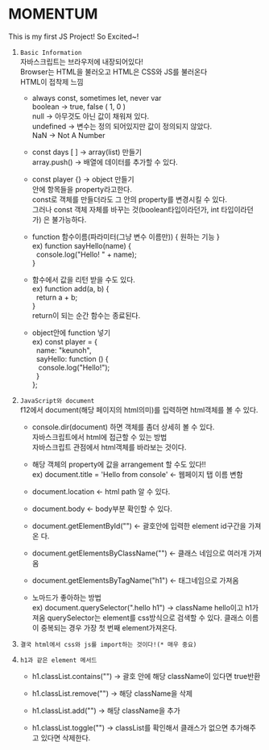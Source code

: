 # MOMENTUM
This is my first JS Project! So Excited~! 

1. `Basic Information`   
	자바스크립트는 브라우저에 내장되어있다!   
	Browser는 HTML을 불러오고 HTML은 CSS와 JS를 불러온다   
	HTML이 접착제 느낌

	* always const, sometimes let, never var  
	boolean -> true, false  ( 1, 0 )  
	null -> 아무것도 아닌 값이 채워져 있다.  
	undefined -> 변수는 정의 되어있지만 값이 정의되지 않았다.  
	NaN -> Not A Number  

	* const days [ ] -> array(list) 만들기  
	array.push() -> 배열에 데이터를 추가할 수 있다.

	* const player {} -> object 만들기  
	안에 항목들을 property라고한다.  
	const로 객체를 만들더라도 그 안의 property를 변경시킬 수 있다.  
	그러나 const 객체 자체를 바꾸는 것(boolean타입이라던가, int 타입이라던가)
	은 불가능하다.

	* function 함수이름(파라미터(그냥 변수 이름만)) { 원하는 기능 }  
	ex) function sayHello(name) {  
	&nbsp;	console.log("Hello! " + name);  
	}
	
	* 함수에서 값을 리턴 받을 수도 있다.  
	ex) function add(a, b) {  
	&nbsp;	return a + b;  
	}  
	return이 되는 순간 함수는 종료된다.

	* object안에 function 넣기  
	ex) const player = {  
	&nbsp;	name: "keunoh",  
	&nbsp;	sayHello: function () {  
	&nbsp;&nbsp;		console.log("Hello!");  
    &nbsp;	}  
	};

2. `JavaScript와 document`   
	f12에서 document(해당 페이지의 html의미)를 입력하면 html객체를 볼 수 있다.  

	* console.dir(document) 하면 객체를 좀더 상세히 볼 수 있다.  
	자바스크립트에서 html에 접근할 수 있는 방법  
	자바스크립트 관점에서 html객체를 바라보는 것이다.  
	
	* 해당 객체의 property에 값을 arrangement 할 수도 있다!!  
	ex) document.title = 'Hello from console' <- 웹페이지 탭 이름 변함   
	* document.location <- html path 알 수 있다.  
	
	* document.body <-  body부분 확인할 수 있다.  
	
	* document.getElementById("") <- 괄호안에 입력한 element id구간을 가져온	다.  
	
	* document.getElementsByClassName("") <- 클래스 네임으로 여러개 가져옴  
	
	* document.getElementsByTagName("h1") <- 태그네임으로 가져옴  
  
	* 노마드가 좋아하는 방법  
	ex) document.querySelector(".hello h1") -> className hello이고 h1가져옴
	querySelector는 element를 css방식으로 검색할 수 있다. 
	클래스 이름이 중복되는 경우 가장 첫 번째 element가져온다.

3. `결국 html에서 css와 js를 import하는 것이다!(* 매우 중요)`

4. `h1과 같은 element 메서드`  
	* h1.classList.contains("") -> 괄호 안에 해당 className이 있다면 true반환

	* h1.classList.remove("") -> 해당 className을 삭제

	* h1.classList.add("") -> 해당 className을 추가

	* h1.classList.toggle("") -> classList를 확인해서 클래스가 없으면 추가해주고 있다면 삭제한다.